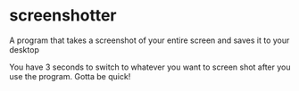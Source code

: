 # screenshotter
A program that takes a screenshot of your entire screen and saves it to your desktop

You have 3 seconds to switch to whatever you want to screen shot after you use the program.
Gotta be quick!
